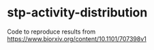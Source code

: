 # stp-activity-distribution

Code to reproduce results from https://www.biorxiv.org/content/10.1101/707398v1
